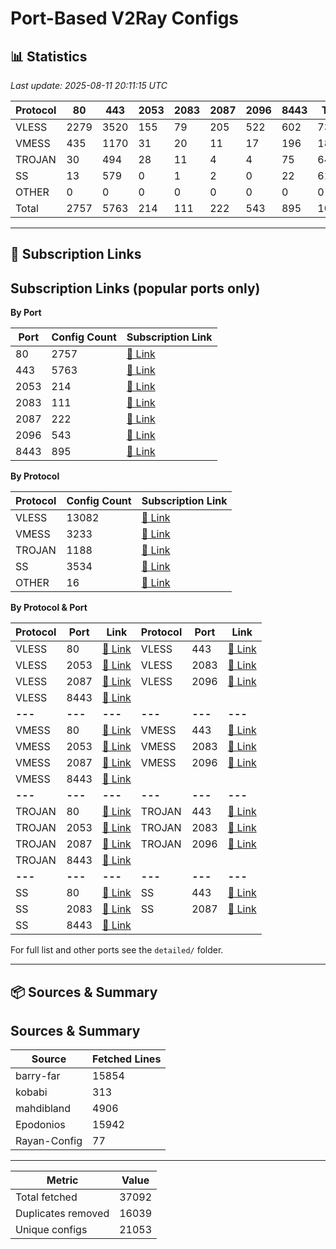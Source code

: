 # Port-Based V2Ray Configs

## 📊 Statistics
<!-- START-STATS -->
_Last update: 2025-08-11 20:11:15 UTC_

| Protocol | 80 | 443 | 2053 | 2083 | 2087 | 2096 | 8443 | Total |
|---|---|---|---|---|---|---|---|---|
| VLESS | 2279 | 3520 | 155 | 79 | 205 | 522 | 602 | 7362 |
| VMESS | 435 | 1170 | 31 | 20 | 11 | 17 | 196 | 1880 |
| TROJAN | 30 | 494 | 28 | 11 | 4 | 4 | 75 | 646 |
| SS | 13 | 579 | 0 | 1 | 2 | 0 | 22 | 617 |
| OTHER | 0 | 0 | 0 | 0 | 0 | 0 | 0 | 0 |
| Total | 2757 | 5763 | 214 | 111 | 222 | 543 | 895 | 10505 |
<!-- END-STATS -->

---

## 🔗 Subscription Links
<!-- START-LINKS -->
## Subscription Links (popular ports only)

**By Port**

| Port | Config Count | Subscription Link |
|---|---|---|
| 80 | 2757 | [📎 Link](./sub/port_80.txt) |
| 443 | 5763 | [📎 Link](./sub/port_443.txt) |
| 2053 | 214 | [📎 Link](./sub/port_2053.txt) |
| 2083 | 111 | [📎 Link](./sub/port_2083.txt) |
| 2087 | 222 | [📎 Link](./sub/port_2087.txt) |
| 2096 | 543 | [📎 Link](./sub/port_2096.txt) |
| 8443 | 895 | [📎 Link](./sub/port_8443.txt) |

**By Protocol**

| Protocol | Config Count | Subscription Link |
|---|---|---|
| VLESS | 13082 | [📎 Link](./sub/vless.txt) |
| VMESS | 3233 | [📎 Link](./sub/vmess.txt) |
| TROJAN | 1188 | [📎 Link](./sub/trojan.txt) |
| SS | 3534 | [📎 Link](./sub/ss.txt) |
| OTHER | 16 | [📎 Link](./sub/other.txt) |

**By Protocol & Port**

| Protocol | Port | Link | Protocol | Port | Link |
|----------|------|------|----------|------|------|
| VLESS | 80 | [📎 Link](./detailed/vless/80.txt) | VLESS | 443 | [📎 Link](./detailed/vless/443.txt) |
| VLESS | 2053 | [📎 Link](./detailed/vless/2053.txt) | VLESS | 2083 | [📎 Link](./detailed/vless/2083.txt) |
| VLESS | 2087 | [📎 Link](./detailed/vless/2087.txt) | VLESS | 2096 | [📎 Link](./detailed/vless/2096.txt) |
| VLESS | 8443 | [📎 Link](./detailed/vless/8443.txt) |  |  |  |
| **---** | **---** | **---** | **---** | **---** | **---** |
| VMESS | 80 | [📎 Link](./detailed/vmess/80.txt) | VMESS | 443 | [📎 Link](./detailed/vmess/443.txt) |
| VMESS | 2053 | [📎 Link](./detailed/vmess/2053.txt) | VMESS | 2083 | [📎 Link](./detailed/vmess/2083.txt) |
| VMESS | 2087 | [📎 Link](./detailed/vmess/2087.txt) | VMESS | 2096 | [📎 Link](./detailed/vmess/2096.txt) |
| VMESS | 8443 | [📎 Link](./detailed/vmess/8443.txt) |  |  |  |
| **---** | **---** | **---** | **---** | **---** | **---** |
| TROJAN | 80 | [📎 Link](./detailed/trojan/80.txt) | TROJAN | 443 | [📎 Link](./detailed/trojan/443.txt) |
| TROJAN | 2053 | [📎 Link](./detailed/trojan/2053.txt) | TROJAN | 2083 | [📎 Link](./detailed/trojan/2083.txt) |
| TROJAN | 2087 | [📎 Link](./detailed/trojan/2087.txt) | TROJAN | 2096 | [📎 Link](./detailed/trojan/2096.txt) |
| TROJAN | 8443 | [📎 Link](./detailed/trojan/8443.txt) |  |  |  |
| **---** | **---** | **---** | **---** | **---** | **---** |
| SS | 80 | [📎 Link](./detailed/ss/80.txt) | SS | 443 | [📎 Link](./detailed/ss/443.txt) |
| SS | 2083 | [📎 Link](./detailed/ss/2083.txt) | SS | 2087 | [📎 Link](./detailed/ss/2087.txt) |
| SS | 8443 | [📎 Link](./detailed/ss/8443.txt) |  |  |  |

For full list and other ports see the `detailed/` folder.
<!-- END-LINKS -->

---

## 📦 Sources & Summary
<!-- START-SOURCES -->
## Sources & Summary

| Source | Fetched Lines |
|---|---|
| barry-far | 15854 |
| kobabi | 313 |
| mahdibland | 4906 |
| Epodonios | 15942 |
| Rayan-Config | 77 |

---

| Metric | Value |
|---|---|
| Total fetched | 37092 |
| Duplicates removed | 16039 |
| Unique configs | 21053 |
<!-- END-SOURCES -->
